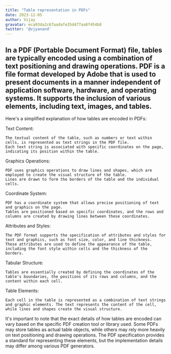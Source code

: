 ```yaml
---
title: "Table representation in PDFs"
date: 2023-12-05
author: Vijay
gravatar: eca93da2c67aadafe35d477aa8f454b8
twitter: '@vjyanand'
---
```

In a PDF (Portable Document Format) file, tables are typically encoded using a combination of text positioning and drawing operations. PDF is a file format developed by Adobe that is used to present documents in a manner independent of application software, hardware, and operating systems. It supports the inclusion of various elements, including text, images, and tables.
---

Here's a simplified explanation of how tables are encoded in PDFs:

Text Content:

    The textual content of the table, such as numbers or text within cells, is represented as text strings in the PDF file.
    Each text string is associated with specific coordinates on the page, indicating its position within the table.
Graphics Operations:

    PDF uses graphics operations to draw lines and shapes, which are employed to create the visual structure of the table.
    Lines are drawn to form the borders of the table and the individual cells.
Coordinate System:

    PDF has a coordinate system that allows precise positioning of text and graphics on the page.
    Tables are positioned based on specific coordinates, and the rows and columns are created by drawing lines between these coordinates.
Attributes and Styles:

    The PDF format supports the specification of attributes and styles for text and graphics, such as font size, color, and line thickness.
    These attributes are used to define the appearance of the table, including the font style within cells and the thickness of the borders.
Tabular Structure:

    Tables are essentially created by defining the coordinates of the table's boundaries, the positions of its rows and columns, and the content within each cell.
Table Elements:

    Each cell in the table is represented as a combination of text strings and graphic elements. The text represents the content of the cell, while lines and shapes create the visual structure.

It's important to note that the exact details of how tables are encoded can vary based on the specific PDF creation tool or library used. Some PDFs may store tables as actual table objects, while others may rely more heavily on text positioning and drawing operations. The PDF specification provides a standard for representing these elements, but the implementation details may differ among various PDF generators.